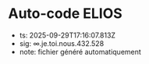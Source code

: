 # Auto-code ELIOS
- ts: 2025-09-29T17:16:07.813Z
- sig: ∞.je.toi.nous.432.528
- note: fichier généré automatiquement